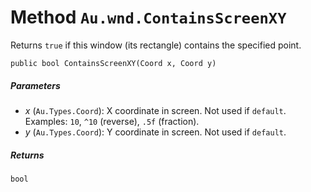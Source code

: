 # Method `Au.wnd.ContainsScreenXY`

Returns `true` if this window (its rectangle) contains the specified point.

```
public bool ContainsScreenXY(Coord x, Coord y)
```

##### Parameters

- *x*  (`Au.Types.Coord`):
    X coordinate in screen. Not used if `default`. Examples: `10`, `^10` (reverse), `.5f` (fraction).
- *y*  (`Au.Types.Coord`):
    Y coordinate in screen. Not used if `default`.

##### Returns

`bool`